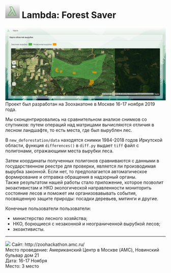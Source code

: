 # <img src="/src/assets/logo.png" data-canonical-src="/src/assets/logo.png" width="45" height="45"> Lambda: Forest Saver

![](src/assets/photo_2019-11-20_13-30-04.jpg)
Проект был разработан на Зоохакатоне в Москве 16-17 ноября 2019 года.<br/>

Мы сконцентрировались на сравнительном анализе снимков со спутников: путем операций над матрицами вычисляются отличия в лесном ландшафте, то есть места, где был вырублен лес. <br/>

В `new_deforestation/data` находятся снимки 1984-2018 годов Иркутской области, функция `differences()` в `diff.py` выдает `tiff` файл с полигонами, отражающими места вырубки леса.

Затем координаты полученных полигонов сравниваются с данными в государственном реестре для проверки, является ли производимая вырубка законной. Если нет, то предполагается автоматическое формирование и отправка обращения в надзорный органы.<br/>
Также результатом нашей работы стало приложение, которое позволит экоактивистам и НКО экологической направленности мониторить состояние лесов и поможет им организовавывать события, посвященную защите природы: посадки деревьев, митинги и другие.<br/>


Конечные пользователи пользователи:
- министерство лесного хозяйства; 
- НКО, борющиеся с незаконной и неограниченной вырубкой лесов; 
- экоактивисты.

---

<img src="https://challengepost-s3-challengepost.netdna-ssl.com/photos/production/challenge_photos/000/857/958/datas/full_width.png" data-canonical-src="https://challengepost-s3-challengepost.netdna-ssl.com/photos/production/challenge_photos/000/857/958/datas/full_width.png">
Сайт: http://zoohackathon.amc.ru/<br/>
Место проведение: Американский Центр в Москве (AMC), Новинский бульвар дом 21<br/>
Дата: 16-17 Ноября <br/>
Место: 3 место
